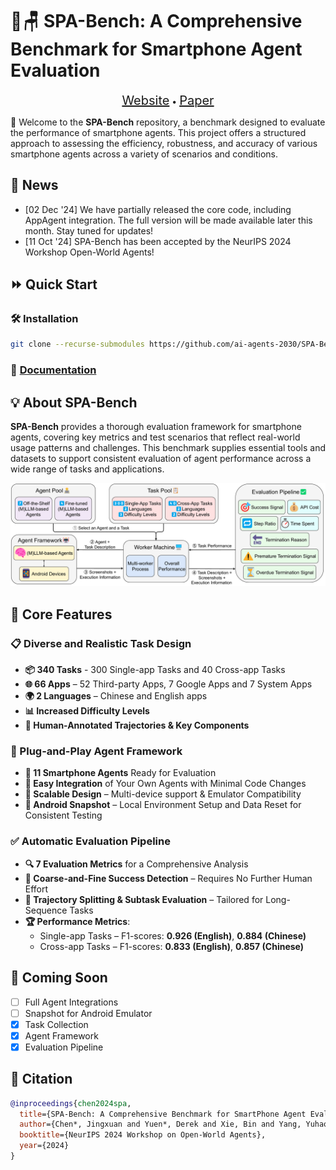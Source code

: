 # 🌿🪑 SPA-Bench: A Comprehensive Benchmark for Smartphone Agent Evaluation

<p align="center">
<a href="https://ai-agents-2030.github.io/SPA-Bench/" style="font-size:20px;">Website</a> •
<a href="https://arxiv.org/abs/2410.15164" style="font-size:20px;">Paper</a>
</p>

👋 Welcome to the **SPA-Bench** repository, a benchmark designed to evaluate the performance of smartphone agents. This project offers a structured approach to assessing the efficiency, robustness, and accuracy of various smartphone agents across a variety of scenarios and conditions.

## 📢 News
* [02 Dec '24] We have partially released the core code, including AppAgent integration. The full version will be made available later this month. Stay tuned for updates!
* [11 Oct '24] SPA-Bench has been accepted by the NeurIPS 2024 Workshop Open-World Agents!

## ⏩ Quick Start
### 🛠️ Installation
```sh
git clone --recurse-submodules https://github.com/ai-agents-2030/SPA-Bench.git
```
### 📜 [Documentation](https://github.com/ai-agents-2030/SPA-Bench/blob/main/Documentation.md)

## 💡 About SPA-Bench

**SPA-Bench** provides a thorough evaluation framework for smartphone agents, covering key metrics and test scenarios that reflect real-world usage patterns and challenges. This benchmark supplies essential tools and datasets to support consistent evaluation of agent performance across a wide range of tasks and applications.

![Overview](assets/spa-bench.PNG)

## 💬 Core Features

### 📋 Diverse and Realistic Task Design
* **📦 340 Tasks** - 300 Single-app Tasks and 40 Cross-app Tasks
* **🌐 66 Apps** – 52 Third-party Apps, 7 Google Apps and 7 System Apps
* **🌍 2 Languages** – Chinese and English apps
* **📊 Increased Difficulty Levels**
* **🎨 Human-Annotated Trajectories & Key Components**

### 🤖 Plug-and-Play Agent Framework
* **🧠 11 Smartphone Agents** Ready for Evaluation
* **🧩 Easy Integration** of Your Own Agents with Minimal Code Changes
* **📱 Scalable Design** – Multi-device support & Emulator Compatibility
* **📸 Android Snapshot** – Local Environment Setup and Data Reset for Consistent Testing

### ✅ Automatic Evaluation Pipeline
* **🔍 7 Evaluation Metrics** for a Comprehensive Analysis
* **📐 Coarse-and-Fine Success Detection** – Requires No Further Human Effort
* **🔀 Trajectory Splitting & Subtask Evaluation** – Tailored for Long-Sequence Tasks
* **🏆 Performance Metrics**:
  * Single-app Tasks – F1-scores: **0.926 (English)**, **0.884 (Chinese)**
  * Cross-app Tasks – F1-scores: **0.833 (English)**, **0.857 (Chinese)**

## 🚀 Coming Soon
- [ ] Full Agent Integrations
- [ ] Snapshot for Android Emulator
- [x] Task Collection
- [x] Agent Framework
- [x] Evaluation Pipeline

## 🙌 Citation
```bib
@inproceedings{chen2024spa,
  title={SPA-Bench: A Comprehensive Benchmark for SmartPhone Agent Evaluation},
  author={Chen*, Jingxuan and Yuen*, Derek and Xie, Bin and Yang, Yuhao and Chen, Gongwei and Wu, Zhihao and Yixing, Li and Zhou, Xurui and Liu, Weiwen and Wang, Shuai and Shao, Rui and Nie, Liqiang and Wang, Yasheng and Hao, Jianye and Wang, Jun and Shao, Kun},
  booktitle={NeurIPS 2024 Workshop on Open-World Agents},
  year={2024}
}
```

